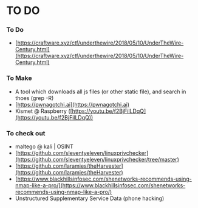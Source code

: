 # TO DO

### To Do

* [https://craftware.xyz/ctf/underthewire/2018/05/10/UnderTheWire-Century.html](https://craftware.xyz/ctf/underthewire/2018/05/10/UnderTheWire-Century.html)

### To Make

* A tool which downloads all js files (or other static file), and search in thoes (grep -R)
* [https://pwnagotchi.ai](https://pwnagotchi.ai)
* Kismet @ Raspberry ([https://youtu.be/f2BjFilLDqQ](https://youtu.be/f2BjFilLDqQ))

### To check out

* maltego @ kali | OSINT
* [https://github.com/sleventyeleven/linuxprivchecker](https://github.com/sleventyeleven/linuxprivchecker/tree/master)
* [https://github.com/laramies/theHarvester](https://github.com/laramies/theHarvester)
* [https://www.blackhillsinfosec.com/shenetworks-recommends-using-nmap-like-a-pro/](https://www.blackhillsinfosec.com/shenetworks-recommends-using-nmap-like-a-pro/)
* Unstructured Supplementary Service Data (phone hacking)
